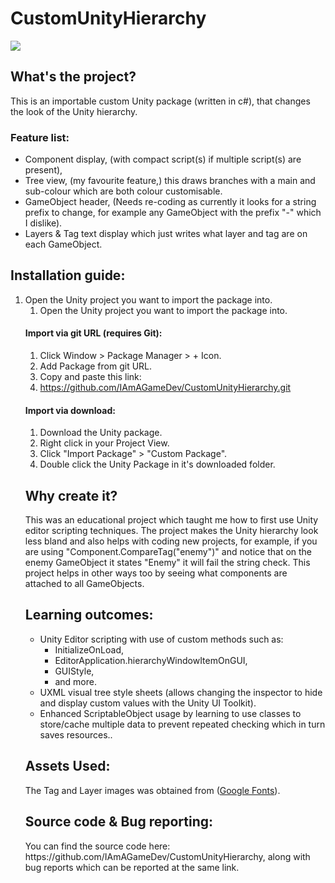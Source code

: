 <h1>CustomUnityHierarchy</h1>
<image src="https://github.com/user-attachments/assets/f46a2c43-e127-40f4-b871-4c53e8c2f06a">
<h2>What's the project?</h2>
<p>This is an importable custom Unity package (written in c#), that changes the look of the Unity hierarchy.&nbsp;</p>
<h3>Feature list:</h3>
<ul><li>Component display, (with compact script(s) if multiple script(s) are present),</li><li>Tree view, (my favourite feature,) this draws branches with a main and sub-colour which are both colour customisable.</li><li>GameObject header, (Needs re-coding as currently it looks for a string prefix to change, for example any GameObject with the prefix "-" which I dislike).</li><li>Layers & Tag text display which just writes what layer and tag are on each GameObject.</li></ul>
<h2>Installation guide:</h2><ol><li>Open the Unity project you want to import the package into.
<ol><li>Open the Unity project you want to import the package into.</li></ol>
<h4>Import via git URL (requires Git):</h4>
<ol><li>Click Window &gt; Package Manager &gt; + Icon.<br>
</li><li>Add Package from git URL.</li><li>Copy and paste this link:</li><li><a href="https://github.com/IAmAGameDev/CustomUnityHierarchy.git">https://github.com/IAmAGameDev/CustomUnityHierarchy.git</a></li></ol>
<h4>Import via download:</h4>
<ol><li>Download the Unity package.<br>
</li><li>Right click in your Project View.
</li><li>Click "Import Package" &gt; "Custom Package".<br>
</li><li>Double click the Unity Package in it's downloaded folder.</li></ol>
<h2>Why create it?</h2>
<p>This was an educational project which taught me how to first use Unity editor scripting techniques. The project makes the Unity hierarchy look less bland and also helps with coding new projects, for example, if you are using "Component.CompareTag("enemy")" and notice that on the enemy GameObject it states "Enemy" it will fail the string check. This project helps in other ways too by seeing what components are attached to all GameObjects.</p>
<h2>Learning outcomes:</h2>
<ul><li>Unity Editor scripting with use of custom methods such as:<ul><li>InitializeOnLoad,</li><li>EditorApplication.hierarchyWindowItemOnGUI,</li><li>GUIStyle,</li><li>and more.</li></ul></li><li>UXML visual tree style sheets&nbsp;(allows changing the inspector to hide and display custom values with the Unity UI Toolkit).</li><li>Enhanced ScriptableObject usage by learning to use&nbsp;classes to store/cache multiple data to prevent repeated checking which in turn saves&nbsp;resources..</li></ul>
<h2>Assets Used:</h2>
<p>The Tag and Layer images was obtained from (<a href="https://fonts.google.com/" target="_blank">Google Fonts</a>).</p>
<h2>Source code&nbsp;& Bug reporting:</h2>
<p>You can find the source code here: https://github.com/IAmAGameDev/CustomUnityHierarchy, along with bug reports which can be reported at the same link.</p>
